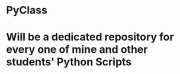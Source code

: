 # PyClass
#
# Will be a dedicated repository for every one of mine and other students' Python Scripts